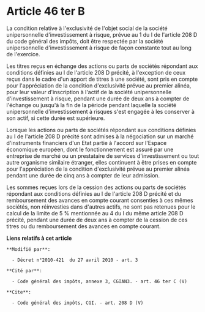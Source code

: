 # Article 46 ter B

La condition relative à l'exclusivité de l'objet social de la société unipersonnelle d'investissement à risque, prévue au 1
du I de l'article 208 D du code général des impôts, doit être respectée par la société unipersonnelle d'investissement à
risque de façon constante tout au long de l'exercice. 

Les titres reçus en échange des actions ou parts de sociétés répondant aux conditions définies au I de l'article 208 D
précité, à l'exception de ceux reçus dans le cadre d'un apport de titres à une société, sont pris en compte pour
l'appréciation de la condition d'exclusivité prévue au premier alinéa, pour leur valeur d'inscription à l'actif de la société
unipersonnelle d'investissement à risque, pendant une durée de deux ans à compter de l'échange ou jusqu'à la fin de la
période pendant laquelle la société unipersonnelle d'investissement à risques s'est engagée à les conserver à son actif, si
cette durée est supérieure. 

Lorsque les actions ou parts de sociétés répondant aux conditions définies au I de l'article 208 D précité sont admises à la
négociation sur un marché d'instruments financiers d'un Etat partie à l'accord sur l'Espace économique européen, dont le
fonctionnement est assuré par une entreprise de marché ou un prestataire de services d'investissement ou tout autre organisme
similaire étranger, elles continuent à être prises en compte pour l'appréciation de la condition d'exclusivité prévue au
premier alinéa pendant une durée de cinq ans à compter de leur admission. 

Les sommes reçues lors de la cession des actions ou parts de sociétés répondant aux conditions définies au I de l'article 208
D précité et du remboursement des avances en compte courant consenties à ces mêmes sociétés, non réinvesties dans d'autres
actifs, ne sont pas retenues pour le calcul de la limite de 5 % mentionnée au 4 du I du même article 208 D précité, pendant
une durée de deux ans à compter de la cession de ces titres ou du remboursement des avances en compte courant.

**Liens relatifs à cet article**

	**Modifié par**:

	  - Décret n°2010-421  du 27 avril 2010 - art. 3

	**Cité par**:

	  - Code général des impôts, annexe 3, CGIAN3. - art. 46 ter C (V)

	**Cite**:

	  - Code général des impôts, CGI. - art. 208 D (V)
